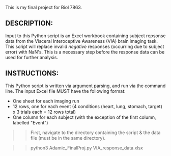 This is my final project for Biol 7863. 

## DESCRIPTION: 
Input to this Python script is an Excel workbook containing subject repsonse data from the Visceral Interoceptive Awareness (VIA) brain imaging task.
This script will replace invalid *negative* responses (occurring due to subject error) with NaN's. This is a necessary step before the response data can be used for further analysis. 

## INSTRUCTIONS: 
This Python script is written via argument parsing, and run via the command line. 
The input Excel file MUST have the following format: 

- One sheet for each imaging run 
- 12 rows, one for each event (4 conditions (heart, lung, stomach, target) x 3 trials each = 12 rows total)
- One column for each subject (with the exception of the first column, labelled "Event") 

>> First, navigate to the directory containing the script & the data file (must be in the same directory). 

>> python3 Adamic_FinalProj.py VIA_response_data.xlsx
